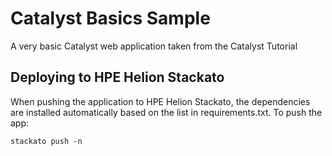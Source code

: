 Catalyst Basics Sample
======================

A very basic Catalyst web application taken from the Catalyst Tutorial

Deploying to HPE Helion Stackato
--------------------------------

When pushing the application to HPE Helion Stackato, the dependencies are
installed automatically based on the list in requirements.txt. To push the app:

    stackato push -n
